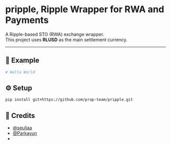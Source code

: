 # pripple, Ripple Wrapper for RWA and Payments

A Ripple-based STO (RWA) exchange wrapper.  
This project uses **RLUSD** as the main settlement currency.  

---

## 🚀 Example

```python
# Hello World
```

## ⚙️ Setup
```bash
pip install git+https://github.com/prap-team/pripple.git
```

## 🙏 Credits
  
- [@seuljaa](https://github.com/seuljaa)  
- [@Parkayun](https://github.com/Parkayun)
- 
